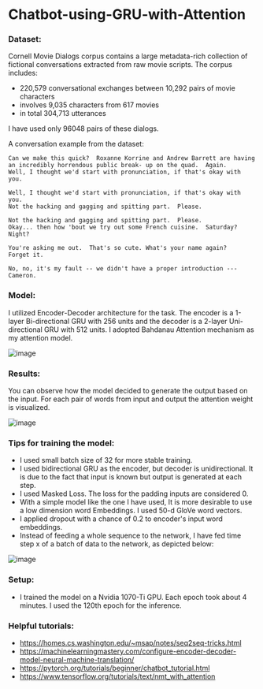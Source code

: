 # Chatbot-using-GRU-with-Attention
 
### Dataset:  

 Cornell Movie Dialogs corpus contains a large metadata-rich collection of fictional conversations extracted from raw movie scripts.
 The corpus includes:
- 220,579 conversational exchanges between 10,292 pairs of movie characters
- involves 9,035 characters from 617 movies
- in total 304,713 utterances

I have used only 96048 pairs of these dialogs.

A conversation example from the dataset:

```
Can we make this quick?  Roxanne Korrine and Andrew Barrett are having an incredibly horrendous public break- up on the quad.  Again.
Well, I thought we'd start with pronunciation, if that's okay with you.

Well, I thought we'd start with pronunciation, if that's okay with you.
Not the hacking and gagging and spitting part.  Please.

Not the hacking and gagging and spitting part.  Please.
Okay... then how 'bout we try out some French cuisine.  Saturday?  Night?

You're asking me out.  That's so cute. What's your name again?
Forget it.

No, no, it's my fault -- we didn't have a proper introduction ---
Cameron.
```

### Model:

I utilized Encoder-Decoder architecture for the task. The encoder is a 1-layer Bi-directional GRU with 256 units and the decoder is a 2-layer Uni-directional GRU with 512 units. I adopted Bahdanau Attention mechanism as my attention model.

![image](https://user-images.githubusercontent.com/61462986/230452719-1e529124-73fb-446e-91b6-75d81487e224.png)

### Results:

You can observe how the model decided to generate the output based on the input. For each pair of words from input and output the attention weight is visualized.

![image](https://user-images.githubusercontent.com/61462986/230452855-658523f6-78db-4515-98e5-24daf8afe5b9.png)


### Tips for training the model:

* I used small batch size of 32 for more stable training.
* I used bidirectional GRU as the encoder, but decoder is unidirectional. It is due to the fact that input is known but output is generated at each step.
* I used Masked Loss. The loss for the padding inputs are considered 0.
* With a simple model like the one I have used, It is more desirable to use a low dimension word Embeddings. I used 50-d GloVe word vectors.
* I applied dropout with a chance of 0.2 to encoder's input word embeddings.
* Instead of feeding a whole sequence to the network, I have fed time step x of a batch of data to the network, as depicted below:

![image](https://user-images.githubusercontent.com/61462986/230452903-d7adc6ed-d7cd-445f-80b8-c15aa90636fa.png)

### Setup:

* I trained the model on a Nvidia 1070-Ti GPU. Each epoch took about 4 minutes. I used the 120th epoch for the inference.

### Helpful tutorials:

* https://homes.cs.washington.edu/~msap/notes/seq2seq-tricks.html
* https://machinelearningmastery.com/configure-encoder-decoder-model-neural-machine-translation/
* https://pytorch.org/tutorials/beginner/chatbot_tutorial.html
* https://www.tensorflow.org/tutorials/text/nmt_with_attention

